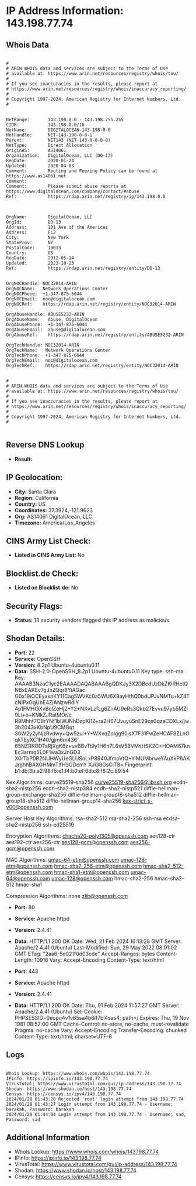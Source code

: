 # IP Address Information: 143.198.77.74

## Whois Data
```

#
# ARIN WHOIS data and services are subject to the Terms of Use
# available at: https://www.arin.net/resources/registry/whois/tou/
#
# If you see inaccuracies in the results, please report at
# https://www.arin.net/resources/registry/whois/inaccuracy_reporting/
#
# Copyright 1997-2024, American Registry for Internet Numbers, Ltd.
#


NetRange:       143.198.0.0 - 143.198.255.255
CIDR:           143.198.0.0/16
NetName:        DIGITALOCEAN-143-198-0-0
NetHandle:      NET-143-198-0-0-1
Parent:         NET143 (NET-143-0-0-0-0)
NetType:        Direct Allocation
OriginAS:       AS14061
Organization:   DigitalOcean, LLC (DO-13)
RegDate:        2020-01-24
Updated:        2020-04-03
Comment:        Routing and Peering Policy can be found at https://www.as14061.net
Comment:        
Comment:        Please submit abuse reports at https://www.digitalocean.com/company/contact/#abuse
Ref:            https://rdap.arin.net/registry/ip/143.198.0.0



OrgName:        DigitalOcean, LLC
OrgId:          DO-13
Address:        101 Ave of the Americas
Address:        FL2
City:           New York
StateProv:      NY
PostalCode:     10013
Country:        US
RegDate:        2012-05-14
Updated:        2023-10-23
Ref:            https://rdap.arin.net/registry/entity/DO-13


OrgNOCHandle: NOC32014-ARIN
OrgNOCName:   Network Operations Center
OrgNOCPhone:  +1-347-875-6044 
OrgNOCEmail:  noc@digitalocean.com
OrgNOCRef:    https://rdap.arin.net/registry/entity/NOC32014-ARIN

OrgAbuseHandle: ABUSE5232-ARIN
OrgAbuseName:   Abuse, DigitalOcean 
OrgAbusePhone:  +1-347-875-6044 
OrgAbuseEmail:  abuse@digitalocean.com
OrgAbuseRef:    https://rdap.arin.net/registry/entity/ABUSE5232-ARIN

OrgTechHandle: NOC32014-ARIN
OrgTechName:   Network Operations Center
OrgTechPhone:  +1-347-875-6044 
OrgTechEmail:  noc@digitalocean.com
OrgTechRef:    https://rdap.arin.net/registry/entity/NOC32014-ARIN


#
# ARIN WHOIS data and services are subject to the Terms of Use
# available at: https://www.arin.net/resources/registry/whois/tou/
#
# If you see inaccuracies in the results, please report at
# https://www.arin.net/resources/registry/whois/inaccuracy_reporting/
#
# Copyright 1997-2024, American Registry for Internet Numbers, Ltd.
#


```
## Reverse DNS Lookup
- **Result:** 

## IP Geolocation:
- **City:** Santa Clara
- **Region:** California
- **Country:** US
- **Coordinates:** 37.3924,-121.9623
- **Org:** AS14061 DigitalOcean, LLC
- **Timezone:** America/Los_Angeles

## CINS Army List Check:
- **Listed in CINS Army List:** 
No

## Blocklist.de Check:
- **Listed on Blocklist.de:** 
No

## Security Flags:
- **Status:** 13 security vendors flagged this IP address as malicious

## Shodan Details:
- **Port:** 22
- **Service:** OpenSSH
- **Version:** 8.2p1 Ubuntu-4ubuntu0.11
- **Data:** SSH-2.0-OpenSSH_8.2p1 Ubuntu-4ubuntu0.11
Key type: ssh-rsa
Key: AAAAB3NzaC1yc2EAAAADAQABAAABgQDKJy3X2DBcdUzDkZKiRHctQNBxEAKEv7gJnZQqr8YiAGac
G0x19iOCEyxxnKY11Cag5WVKc0a5WU6X9ayHthQ0bdUPJvNMTu+kZ4TcNlPxGgUbE4ZjANzwRdlY
4p1FMHI3XvBolZeHj2+Y2+NXvLzfLg6ZnAU9eRs3Qkb27Evvu97yb5MZI9Li+o+KMkZJRatMOr/c
R9Mhhf7O9rYNf1bIWJNhDzpXi1Z+ra2H67UvuyuSnE29qs0qzaCDXLx/jw3b2043xKbNpU9CMGqt
30W2y2yNjzRvdwy+Qw5zuI+Y+WXvqZoigg90jsX7F31FwZeHCAF8ZLnOqkTEyXC1H40/gjm6m436
65NZRKODTaRjXgK6z+uvBBvTt9y1H6n7L6sV5BVMsHSK2C+HOAM67knEc3armq6L0F1wa3xJnGD3
X0rTbP0B2NUHWyUeGLUSoLxP8940JfmpVtQ+YiMUMbrweYAuXkP6AKJrghhBAXGHMmTIfHSGDcmY
XJi38GsCiT8=
Fingerprint: b1:db:3b:a2:98:f5:e1:f4:b0:ef:6d:c8:f6:2c:89:54

Kex Algorithms:
	curve25519-sha256
	curve25519-sha256@libssh.org
	ecdh-sha2-nistp256
	ecdh-sha2-nistp384
	ecdh-sha2-nistp521
	diffie-hellman-group-exchange-sha256
	diffie-hellman-group16-sha512
	diffie-hellman-group18-sha512
	diffie-hellman-group14-sha256
	kex-strict-s-v00@openssh.com

Server Host Key Algorithms:
	rsa-sha2-512
	rsa-sha2-256
	ssh-rsa
	ecdsa-sha2-nistp256
	ssh-ed25519

Encryption Algorithms:
	chacha20-poly1305@openssh.com
	aes128-ctr
	aes192-ctr
	aes256-ctr
	aes128-gcm@openssh.com
	aes256-gcm@openssh.com

MAC Algorithms:
	umac-64-etm@openssh.com
	umac-128-etm@openssh.com
	hmac-sha2-256-etm@openssh.com
	hmac-sha2-512-etm@openssh.com
	hmac-sha1-etm@openssh.com
	umac-64@openssh.com
	umac-128@openssh.com
	hmac-sha2-256
	hmac-sha2-512
	hmac-sha1

Compression Algorithms:
	none
	zlib@openssh.com


- **Port:** 80
- **Service:** Apache httpd
- **Version:** 2.4.41
- **Data:** HTTP/1.1 200 OK
Date: Wed, 21 Feb 2024 16:13:28 GMT
Server: Apache/2.4.41 (Ubuntu)
Last-Modified: Sun, 29 May 2022 08:01:02 GMT
ETag: "2aa6-5e021f0d03cde"
Accept-Ranges: bytes
Content-Length: 10918
Vary: Accept-Encoding
Content-Type: text/html



- **Port:** 443
- **Service:** Apache httpd
- **Version:** 2.4.41
- **Data:** HTTP/1.1 200 OK
Date: Thu, 01 Feb 2024 11:57:27 GMT
Server: Apache/2.4.41 (Ubuntu)
Set-Cookie: PHPSESSID=0eopu4v1v65sa4b6lf7bl4sas4; path=/
Expires: Thu, 19 Nov 1981 08:52:00 GMT
Cache-Control: no-store, no-cache, must-revalidate
Pragma: no-cache
Vary: Accept-Encoding
Transfer-Encoding: chunked
Content-Type: text/html; charset=UTF-8



## Logs
```

Whois Lookup: https://www.whois.com/whois/143.198.77.74
IPinfo: https://ipinfo.io/143.198.77.74
VirusTotal: https://www.virustotal.com/gui/ip-address/143.198.77.74
Shodan: https://www.shodan.io/host/143.198.77.74
Censys: https://censys.io/ipv4/143.198.77.74
2024/01/28 01:43:20 Rejected 'root' login attempt from 143.198.77.74
2024/01/28 01:43:27 Login attempt from 143.198.77.74 - Username: barakah, Password: barakah
2024/01/28 01:44:04 Login attempt from 143.198.77.74 - Username: sad, Password: sad

```
## Additional Information
- Whois Lookup: https://www.whois.com/whois/143.198.77.74
- IPinfo: https://ipinfo.io/143.198.77.74
- VirusTotal: https://www.virustotal.com/gui/ip-address/143.198.77.74
- Shodan: https://www.shodan.io/host/143.198.77.74
- Censys: https://censys.io/ipv4/143.198.77.74


